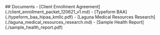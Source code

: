 <head>
<link rel="icon" href="images/favicon.ico" type="image/x-icon" />
</head>
## Documents
- [Client Enrollment Agreement](./client_enrollment_packet_120621_v1.md)
- [Typeform BAA](./typeform_baa_hipaa_kmllc.pdf)
- [Laguna Medical Resources Research](./laguna_medical_resources_research.md)
- [Sample Health Report](./sample_health_report.pdf)